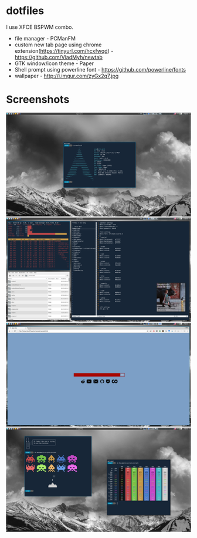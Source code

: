 # dotfiles

I use XFCE BSPWM combo.

* file manager - PCManFM
* custom new tab page using chrome extension(https://tinyurl.com/hcxfwqd) - https://github.com/VladMyh/newtab
* GTK window/icon theme - Paper
* Shell prompt using powerline font - https://github.com/powerline/fonts
* wallpaper - http://i.imgur.com/zyGx2q7.jpg

# Screenshots
![Preview](screenshots/Screenshot_1.png)
![Preview](screenshots/Screenshot_2.png)
![Preview](screenshots/Screenshot_3.png)
![Preview](screenshots/Screenshot_4.png)
